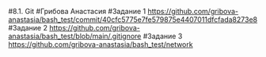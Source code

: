 #8.1. Git
#Грибова Анастасия
#Задание 1
https://github.com/gribova-anastasia/bash_test/commit/40cfc5775e7fe579875e4407011dfcfada8273e8
#Задание 2
https://github.com/gribova-anastasia/bash_test/blob/main/.gitignore
#Задание 3
https://github.com/gribova-anastasia/bash_test/network
